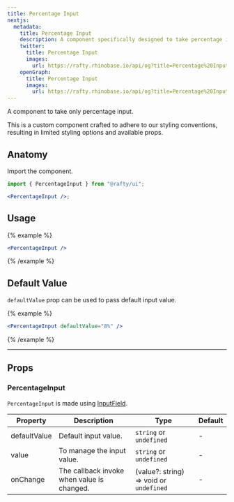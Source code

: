 ```yaml
---
title: Percentage Input
nextjs:
  metadata:
    title: Percentage Input
    description: A component specifically designed to take percentage input.
    twitter:
      title: Percentage Input
      images:
        url: https://rafty.rhinobase.io/api/og?title=Percentage%20Input
    openGraph:
      title: Percentage Input
      images:
        url: https://rafty.rhinobase.io/api/og?title=Percentage%20Input
---
```


A component to take only percentage input.

This is a custom component crafted to adhere to our styling conventions, resulting in limited styling options and available props.

## Anatomy

Import the component.

```jsx
import { PercentageInput } from "@rafty/ui";

<PercentageInput />;
```

## Usage

{% example %}

```jsx
<PercentageInput />
```

{% /example %}

## Default Value

`defaultValue` prop can be used to pass default input value.

{% example %}

```jsx
<PercentageInput defaultValue="8%" />
```

{% /example %}

---

## Props

### PercentageInput

`PercentageInput` is made using [InputField](https://rafty.rhinobase.io/docs/components/input-field).

| Property     | Description                                | Type                                                 | Default |
| ------------ | ------------------------------------------ | ---------------------------------------------------- | ------- |
| defaultValue | Default input value.                       | `string` or `undefined`                              | -       |
| value        | To manage the input value.                 | `string` or `undefined`                              | -       |
| onChange     | The callback invoke when value is changed. | <Info>(value?: string) => void</Info> or `undefined` | -       |

